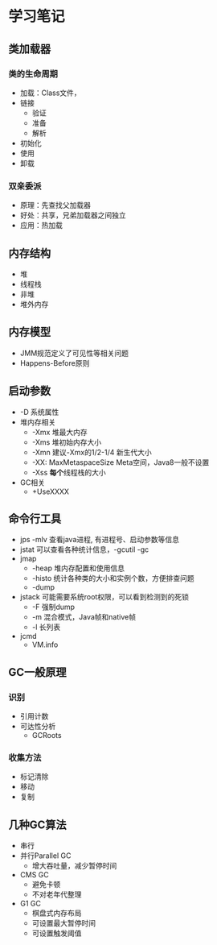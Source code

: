 # 学习笔记

## 类加载器
### 类的生命周期
- 加载：Class文件，
- 链接
    - 验证
    - 准备
    - 解析
- 初始化
- 使用
- 卸载
### 双亲委派
- 原理：先查找父加载器
- 好处：共享，兄弟加载器之间独立
- 应用：热加载
## 内存结构
- 堆
- 线程栈
- 非堆
- 堆外内存
## 内存模型
- JMM规范定义了可见性等相关问题
- Happens-Before原则
## 启动参数
- -D 系统属性
- 堆内存相关
    - -Xmx 堆最大内存
    - -Xms 堆初始内存大小
    - -Xmn 建议-Xmx的1/2-1/4 新生代大小
    - -XX: MaxMetaspaceSize Meta空间，Java8一般不设置
    - -Xss **每个**线程栈的大小
- GC相关
    - +UseXXXX
## 命令行工具
- jps -mlv 查看java进程, 有进程号、启动参数等信息
- jstat 可以查看各种统计信息，-gcutil -gc 
- jmap
    - -heap 堆内存配置和使用信息
    - -histo 统计各种类的大小和实例个数，方便排查问题
    - -dump
- jstack 可能需要系统root权限，可以看到检测到的死锁
    - -F 强制dump
    - -m 混合模式，Java帧和native帧
    - -l 长列表
- jcmd
    - VM.info
## GC一般原理
### 识别
- 引用计数
- 可达性分析
    - GCRoots
### 收集方法
- 标记清除
- 移动
- 复制
## 几种GC算法
- 串行
- 并行Parallel GC
    - 增大吞吐量，减少暂停时间
- CMS GC
    - 避免卡顿
    - 不对老年代整理
- G1 GC
    - 棋盘式内存布局
    - 可设置最大暂停时间
    - 可设置触发阈值

